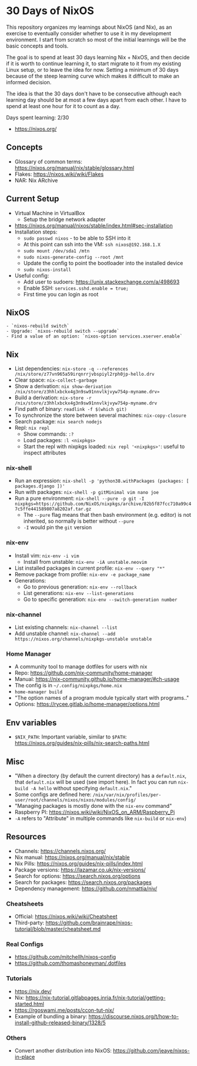 # 30 Days of NixOS

This repository organizes my learnings about NixOS (and Nix), as an exercise to eventually consider whether to use it in my development environment. I start from scratch so most of the initial learnings will be the basic concepts and tools.

The goal is to spend at least 30 days learning Nix + NixOS, and then decide if it is worth to continue learning it, to start migrate to it from my existing Linux setup, or to leave the idea for now. Setting a minimum of 30 days because of the steep learning curve which makes it difficult to make an informed decision.

The idea is that the 30 days don't have to be consecutive although each learning day should be at most a few days apart from each other. I have to spend at least one hour for it to count as a day.

Days spent learning: 2/30

- https://nixos.org/

## Concepts

- Glossary of common terms: https://nixos.org/manual/nix/stable/glossary.html
- Flakes: https://nixos.wiki/wiki/Flakes
- NAR: Nix ARchive

## Current Setup

- Virtual Machine in VirtualBox
    - Setup the bridge network adapter
- https://nixos.org/manual/nixos/stable/index.html#sec-installation
- Installation steps:
    - `sudo passwd nixos` - to be able to SSH into it
    - At this point can ssh into the VM: `ssh nixos@192.168.1.X`
    - `sudo mount /dev/sda1 /mtn`
    - `sudo nixos-generate-config --root /mnt`
    - Update the config to point the bootloader into the installed device
    - `sudo nixos-install`
- Useful config:
    - Add user to sudoers: https://unix.stackexchange.com/a/498693
    - Enable SSH: `services.sshd.enable = true;`
    - First time you can login as root

## NixOS
    - `nixos-rebuild switch`
    - Upgrade: `nixos-rebuild switch --upgrade`
    - Find a value of an option: `nixos-option services.xserver.enable`

## Nix

- List dependencies: `nix-store -q --references /nix/store/z77vn965a59irqnrrjvbspiyl2rph0jp-hello.drv`
- Clear space: `nix-collect-garbage`
- Show a derivation: `nix show-derivation /nix/store/z3hhlxbckx4g3n9sw91nnvlkjvyw754p-myname.drv»`
- Build a derivation: `nix-store -r /nix/store/z3hhlxbckx4g3n9sw91nnvlkjvyw754p-myname.drv`
- Find path of binary: `readlink -f $(which git)`
- To synchronize the store between several machines: `nix-copy-closure`
- Search package: `nix search nodejs`
- Repl: `nix repl`
    - Show commands: `:?`
    - Load packages: `:l <nixpkgs>`
    - Start the repl with nixpkgs loaded: `nix repl '<nixpkgs>'`: useful to inspect attributes

### nix-shell

- Run an expression: `nix-shell -p 'python38.withPackages (packages: [ packages.django ])'`
- Run with packages: `nix-shell -p gitMinimal vim nano joe`
- Run a pure environment: `nix-shell --pure -p git -I nixpkgs=https://github.com/NixOS/nixpkgs/archive/82b5f87fcc710a99c47c5ffe441589807a8202af.tar.gz`
    - The `--pure` flag means that then bash environment (e.g. editor) is not inherited, so normally is better without `--pure`
    - `-I` would pin the `git` version

### nix-env

- Install vim: `nix-env -i vim`
    - Install from unstable: `nix-env -iA unstable.neovim` 
- List installed packages in current profile: `nix-env --query "*"`
- Remove package from profile: `nix-env -e package_name`
- Generations:
    - Go to previous generation: `nix-env --rollback`
    - List generations: `nix-env --list-generations`
    - Go to specific generation: `nix-env --switch-generation number`

### nix-channel

- List existing channels: `nix-channel --list`
- Add unstable channel: `nix-channel --add https://nixos.org/channels/nixpkgs-unstable unstable`

### Home Manager

- A community tool to manage dotfiles for users with nix
- Repo: https://github.com/nix-community/home-manager
- Manual: https://nix-community.github.io/home-manager/#ch-usage
- The config is in `~/.config/nixpkgs/home.nix`
- `home-manager build`
- "The option names of a program module typically start with programs.<package name>."
- Options: https://rycee.gitlab.io/home-manager/options.html

## Env variables

- `$NIX_PATH`: Important variable, similar to `$PATH`: https://nixos.org/guides/nix-pills/nix-search-paths.html

## Misc

- "When a directory (by default the current directory) has a `default.nix`, that `default.nix` will be used (see import here). In fact you can run `nix-build -A hello` without specifying `default.nix`."
- Some configs are defined here: `/nix/var/nix/profiles/per-user/root/channels/nixos/nixos/modules/config/`
- "Managing packages is mostly done with the `nix-env` command"
- Raspberry PI: https://nixos.wiki/wiki/NixOS_on_ARM/Raspberry_Pi
- `-A` refers to "Attribute" in multiple commands like `nix-build` or `nix-env`)

## Resources

- Channels: https://channels.nixos.org/
- Nix manual: https://nixos.org/manual/nix/stable
- Nix Pills: https://nixos.org/guides/nix-pills/index.html
- Package versions: https://lazamar.co.uk/nix-versions/
- Search for options: https://search.nixos.org/options
- Search for packages: https://search.nixos.org/packages
- Dependency management: https://github.com/nmattia/niv/

### Cheatsheets

- Official: https://nixos.wiki/wiki/Cheatsheet
- Third-party: https://github.com/brainrape/nixos-tutorial/blob/master/cheatsheet.md

### Real Configs

- https://github.com/mitchellh/nixos-config
- https://github.com/thomashoneyman/.dotfiles

### Tutorials

- https://nix.dev/
- Nix: https://nix-tutorial.gitlabpages.inria.fr/nix-tutorial/getting-started.html
- https://rgoswami.me/posts/ccon-tut-nix/
- Example of bundling a binary: https://discourse.nixos.org/t/how-to-install-github-released-binary/1328/5

### Others

- Convert another distribution into NixOS: https://github.com/jeaye/nixos-in-place
